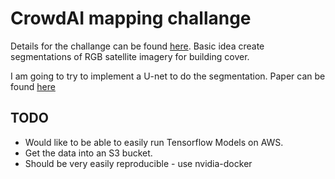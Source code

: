 # CrowdAI mapping challange

Details for the challange can be found [here](https://www.crowdai.org/challenges/mapping-challenge). Basic idea create segmentations of RGB satellite imagery for building cover.

I am going to try to implement a U-net to do the segmentation. Paper can be found [here](https://arxiv.org/pdf/1505.04597.pdf)

## TODO

- Would like to be able to easily run Tensorflow Models on AWS. 
- Get the data into an S3 bucket.
- Should be very easily reproducible - use nvidia-docker 